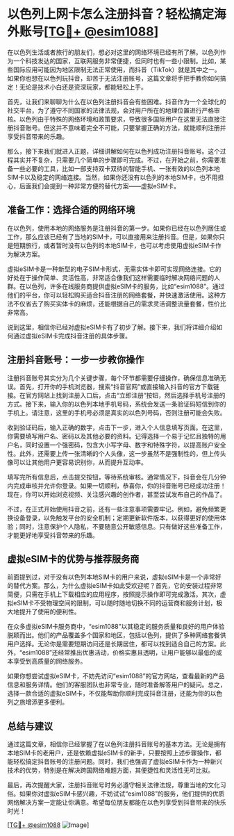# 以色列上网卡怎么注册抖音？轻松搞定海外账号[[TG💪+ @esim1088](https://t.me/s/esim1088)]

在以色列生活或者旅行的朋友们，想必对这里的网络环境已经有所了解。以色列作为一个科技发达的国家，互联网服务非常便捷，但同时也有一些小限制。比如，某些国际应用可能因为地区限制无法正常使用，而抖音（TikTok）就是其中之一。如果你也想在以色列玩抖音，却苦于无法注册账号，这篇文章将手把手教你如何搞定！无论是技术小白还是资深玩家，都能轻松上手。

首先，让我们来聊聊为什么在以色列注册抖音会有些困难。抖音作为一个全球化的社交平台，为了遵守不同国家的法律法规，会对用户所在的地理位置进行严格审核。以色列由于特殊的网络环境和政策要求，导致很多国际用户在这里无法直接注册抖音账号。但这并不意味着完全不可能，只要掌握正确的方法，就能顺利注册并享受抖音带来的乐趣。

那么，接下来我们就进入正题，详细讲解如何在以色列成功注册抖音账号。这个过程其实并不复杂，只需要几个简单的步骤即可完成。不过，在开始之前，你需要准备一些必要的工具，比如一部支持双卡双待的智能手机、一张有效的以色列本地SIM卡以及稳定的网络连接。当然，如果你还没有以色列的本地SIM卡，也不用担心，后面我们会提到一种非常方便的替代方案——虚拟eSIM卡。

## 准备工作：选择合适的网络环境

在以色列，使用本地的网络服务是注册抖音的第一步。如果你已经在以色列居住或工作，那么应该已经有了当地的SIM卡，可以直接用来注册抖音。但是，如果你只是短期旅行，或者暂时没有以色列的本地SIM卡，也可以考虑使用虚拟eSIM卡作为解决方案。

虚拟eSIM卡是一种新型的电子SIM卡形式，无需实体卡即可实现网络连接。它的好处在于操作简单、灵活性高，非常适合像我们这样需要临时解决网络问题的人群。在以色列，许多在线服务商提供虚拟eSIM卡的服务，比如“esim1088”。通过他们的平台，你可以轻松购买适合抖音注册的网络套餐，并快速激活使用。这种方法不仅省去了购买实体卡的麻烦，还能根据自己的需求灵活调整流量套餐，性价比非常高。

说到这里，相信你已经对虚拟eSIM卡有了初步了解。接下来，我们将详细介绍如何通过虚拟eSIM卡完成抖音注册的具体步骤。

## 注册抖音账号：一步一步教你操作

注册抖音账号其实分为几个关键步骤，每个环节都需要仔细操作，确保信息准确无误。首先，打开你的手机浏览器，搜索“抖音官网”或直接输入抖音的官方下载链接。在官方网站上找到注册入口后，点击“立即注册”按钮，然后选择手机号注册的方式。接下来，输入你的以色列本地手机号码，系统会发送一条验证码短信到你的手机上。请注意，这里的手机号必须是真实的以色列号码，否则注册可能会失败。

收到验证码后，输入正确的数字，点击下一步，进入个人信息填写页面。在这里，你需要填写用户名、密码以及其他必要的资料。记得选择一个易于记忆且独特的用户名，同时设置一个强密码，包含大小写字母、数字和特殊字符，以提高账户安全性。此外，还需要上传一张清晰的个人头像，这一步虽然不是强制性的，但上传头像可以让其他用户更容易识别你，从而提升互动率。

填写完所有信息后，点击提交按钮，等待系统审核。通常情况下，抖音会在几分钟内完成审核并允许你登录。如果一切顺利，恭喜你，你的抖音账号已经成功注册！现在，你可以开始浏览视频、关注感兴趣的创作者，甚至尝试发布自己的作品了。

不过，在正式开始使用抖音之前，还有一些注意事项需要牢记。例如，避免频繁更换设备登录，以免触发平台的安全机制；定期更新软件版本，以获得更好的使用体验；同时，注意保护个人隐私，不要随意公开敏感信息。只有做好这些准备工作，才能更好地享受抖音带来的乐趣。

## 虚拟eSIM卡的优势与推荐服务商

前面提到过，对于没有以色列本地SIM卡的用户来说，虚拟eSIM卡是一个非常好的替代方案。那么，为什么虚拟eSIM卡如此受欢迎呢？首先，它的安装过程非常简便，只需在手机上下载相应的应用程序，按照提示操作即可完成激活。其次，虚拟eSIM卡不受物理空间的限制，可以随时随地切换不同的运营商和服务计划，极大地提升了使用的便利性。

在众多虚拟eSIM卡服务商中，“esim1088”以其稳定的服务质量和良好的用户体验脱颖而出。他们的产品覆盖多个国家和地区，包括以色列，提供了多种网络套餐供用户选择。无论你是需要短期访问还是长期居住，都可以找到适合自己的方案。此外，“esim1088”还经常推出优惠活动，价格实惠且透明，让用户能够以最低的成本享受到高质量的网络服务。

如果你想尝试虚拟eSIM卡，不妨先访问“esim1088”的官方网站，查看最新的产品信息和服务详情。他们的客服团队也非常专业，随时准备解答用户的疑问。总之，选择一款合适的虚拟eSIM卡，不仅能帮助你顺利完成抖音注册，还能为你的以色列之旅增添更多便利。

## 总结与建议

通过这篇文章，相信你已经掌握了在以色列注册抖音账号的基本方法。无论是拥有本地SIM卡的老用户，还是依赖虚拟eSIM卡的新手，只要按照上述步骤操作，都能轻松搞定抖音账号的注册问题。同时，我们也强调了虚拟eSIM卡作为一种新兴技术的优势，特别是在解决跨国网络难题方面，其便捷性和灵活性无可比拟。

最后，再次提醒大家，注册抖音账号时务必遵守相关法律法规，尊重当地的文化习俗。如果你对虚拟eSIM卡感兴趣，不妨试试“esim1088”的服务，他们提供的优质网络解决方案一定能让你满意。希望每位朋友都能在以色列享受到抖音带来的快乐时光！

[[TG💪+ @esim1088](https://t.me/s/esim1088) ![Image](https://i.postimg.cc/4NQfJmqS/Snipaste-2025-05-13-00-14-12.png)]